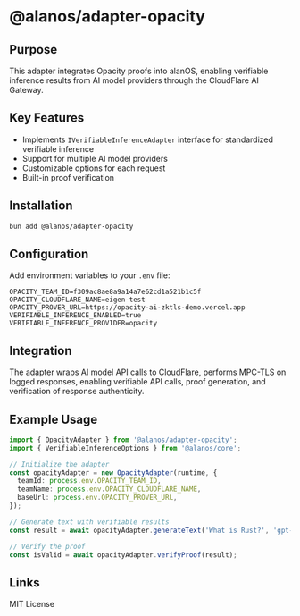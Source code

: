 # @alanos/adapter-opacity

## Purpose

This adapter integrates Opacity proofs into alanOS, enabling verifiable inference results from AI model providers through the CloudFlare AI Gateway.

## Key Features

- Implements `IVerifiableInferenceAdapter` interface for standardized verifiable inference
- Support for multiple AI model providers
- Customizable options for each request
- Built-in proof verification

## Installation

```bash
bun add @alanos/adapter-opacity
```

## Configuration

Add environment variables to your `.env` file:

```env
OPACITY_TEAM_ID=f309ac8ae8a9a14a7e62cd1a521b1c5f
OPACITY_CLOUDFLARE_NAME=eigen-test
OPACITY_PROVER_URL=https://opacity-ai-zktls-demo.vercel.app
VERIFIABLE_INFERENCE_ENABLED=true
VERIFIABLE_INFERENCE_PROVIDER=opacity
```

## Integration

The adapter wraps AI model API calls to CloudFlare, performs MPC-TLS on logged responses, enabling verifiable API calls, proof generation, and verification of response authenticity.

## Example Usage

```typescript
import { OpacityAdapter } from '@alanos/adapter-opacity';
import { VerifiableInferenceOptions } from '@alanos/core';

// Initialize the adapter
const opacityAdapter = new OpacityAdapter(runtime, {
  teamId: process.env.OPACITY_TEAM_ID,
  teamName: process.env.OPACITY_CLOUDFLARE_NAME,
  baseUrl: process.env.OPACITY_PROVER_URL,
});

// Generate text with verifiable results
const result = await opacityAdapter.generateText('What is Rust?', 'gpt-4', options);

// Verify the proof
const isValid = await opacityAdapter.verifyProof(result);
```

## Links

MIT License
